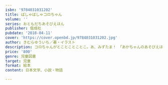 ```yaml
---
isbn: '9784031031202'
title: ばしゃばしゃコロちゃん
volume: ''
series: おともだちあそびえほん
publisher: 偕成社
pubdate: '2018-04-11'
cover: 'https://cover.openbd.jp/9784031031202.jpg'
author: きむらゆういち／著・イラスト
description: コロちゃんがとことことことこ。あ、みずたま！　「あかちゃんのあそびえほん」のコロちゃんといっしょに楽しめます。
price: '800'
genre: 児童図書
target: 児童
format: 絵本
content: 日本文学、小説・物語

---
```

